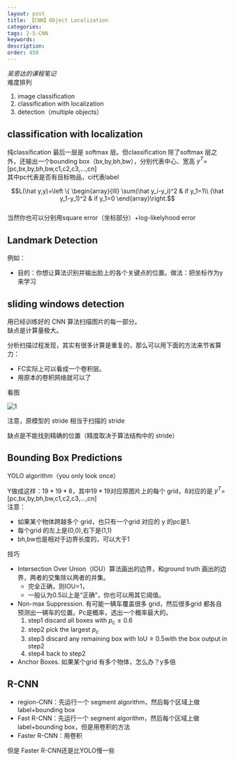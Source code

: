```yaml
---
layout: post
title: 【CNN】Object Localization
categories:
tags: 2-5-CNN
keywords:
description:
order: 450
---
```


*吴恩达的课程笔记*  
难度排列
1. image classification
2. classification with localization
3. detection（multiple objects）


## classification with localization
纯classification 最后一层是 softmax 层。但classification 除了softmax 层之外，还输出一个bounding box（bx,by,bh,bw），分别代表中心、宽高
$y^T$=[pc,bx,by,bh,bw,c1,c2,c3,...,cn]  
其中pc代表是否有目标物品，ci代表label  

$$L(\hat y,y)=\left \{ \begin{array}{lll}
\sum(\hat y_i-y_i)^2 & if y_1=1\\
(\hat y_1-y_1)^2 & if y_1=0
\end{array}\right.$$  
当然你也可以分别用square error（坐标部分）+log-likelyhood error


## Landmark Detection
例如：
- 目的：你想让算法识别并输出脸上的各个关键点的位置。做法：把坐标作为y来学习

## sliding windows detection
用已经训练好的 CNN 算法扫描图片的每一部分。  
缺点是计算量极大。  

分析扫描过程发现，其实有很多计算是重复的，那么可以用下面的方法来节省算力：
- FC实际上可以看成一个卷积层。
- 用原本的卷积网络就可以了

看图


![1](/pictures_for_blog/deep_learning/sliding_windows_detection.png)


注意，原模型的 stride 相当于扫描的 stride

缺点是不能找到精确的位置（精度取决于算法结构中的 stride）
## Bounding Box Predictions
YOLO algorithm（you only look once）  

Y做成这样：$19*19*8$，其中$19*19$对应原图片上的每个 grid，8对应的是 $y^T$=[pc,bx,by,bh,bw,c1,c2,c3,...,cn]  
注意：
- 如果某个物体跨越多个 grid，也只有一个grid 对应的 y 的pc是1.
- 每个grid 的左上是(0,0),右下是(1,1)
- bh,bw也是相对于边界长度的，可以大于1

技巧
- Intersection Over Union（IOU）算法画出的边界，和ground truth 画出的边界，两者的交集除以两者的并集。
    - 完全正确，则IOU=1，
    - 一般认为0.5以上是“正确”，你也可以用其它阈值。
- Non-max Suppression. 有可能一辆车覆盖很多 grid，然后很多grid 都各自预测出一辆车的位置。Pc是概率，选出一个概率最大的。
    1. step1 discard all boxes with $p_c\leq 0.6$
    2. step2 pick the largest $p_c$
    3. step3 discard any remaining box with IoU$\geq 0.5$with the box output in step2
    4. step4 back to step2
- Anchor Boxes. 如果某个grid 有多个物体，怎么办？y多倍

## R-CNN
- region-CNN：先运行一个 segment algorithm，然后每个区域上做label+bounding box
- Fast R-CNN：先运行一个 segment algorithm，然后每个区域上做label+bounding box，但是用卷积的方法
- Faster R-CNN：用卷积

但是 Faster R-CNN还是比YOLO慢一些

